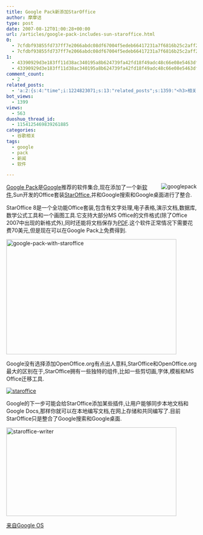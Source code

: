 ```yaml
---
title: Google Pack新添加StarOffice
author: 摩摩诘
type: post
date: 2007-08-12T01:00:28+00:00
url: /articles/google-pack-includes-sun-staroffice.html
0:
  - 7cfdbf93855fd737ff7e2066abdc08df67004f5edeb66417231a7f6816b25c2aff2ebc909a91c1c8f6f004a69ec0eb3a
  - 7cfdbf93855fd737ff7e2066abdc08df67004f5edeb66417231a7f6816b25c2aff2ebc909a91c1c8f6f004a69ec0eb3a
1:
  - 43390929d3e183ff11d38ac340195a8b624739fa42fd18f49adc48c66e08e5463dfb539aa5232165603e5af231ac2fdf
  - 43390929d3e183ff11d38ac340195a8b624739fa42fd18f49adc48c66e08e5463dfb539aa5232165603e5af231ac2fdf
comment_count:
  - 2
related_posts:
  - 'a:2:{s:4:"time";i:1224823071;s:13:"related_posts";s:1359:"<h3>相关日志</h3><ul class="related_post"><li><a href="http://www.digglife.cn/articles/custom-windows-interface-tools.html" title="9个工具打造焕然一新的Windows界面">9个工具打造焕然一新的Windows界面</a></li><li><a href="http://www.digglife.cn/articles/convert-powerpoint-flash.html" title="免费将Powerpoint转换为Flash">免费将Powerpoint转换为Flash</a></li><li><a href="http://www.digglife.cn/articles/add-google-toolbar-functions-firefox3.html" title="给Firefox 3添加Google Toolbar的功能">给Firefox 3添加Google Toolbar的功能</a></li><li><a href="http://www.digglife.cn/articles/air-applications-for-bloggers.html" title="适合博客使用的7个Adobe AIR程序">适合博客使用的7个Adobe AIR程序</a></li><li><a href="http://www.digglife.cn/articles/starburn.html" title="免费刻录软件Starbun,不仅仅是刻录">免费刻录软件Starbun,不仅仅是刻录</a></li><li><a href="http://www.digglife.cn/articles/clean-up-desktop-improve-productivity-2.html" title="彻底清空桌面,让启动程序更加高效Part.2">彻底清空桌面,让启动程序更加高效Part.2</a></li><li><a href="http://www.digglife.cn/articles/clean-up-desktop-improve-productivity-1.html" title="彻底清空桌面,让启动程序更加高效Part.1">彻底清空桌面,让启动程序更加高效Part.1</a></li></ul>";}'
bot_views:
  - 1399
views:
  - 563
duoshuo_thread_id:
  - 1154125469839261885
categories:
  - 谷歌相关
tags:
  - google
  - pack
  - 新闻
  - 软件

---
```

<a target="_blank" href="https://www.digglife.net/wp-content/uploads/3/379/2007/08/googlepack.gif"><img align="right" src="https://www.digglife.net/wp-content/uploads/3/379/2007/08/googlepack-thumb.gif" alt="googlepack" /> Google Pack</a>是<a target="_blank" href="https://www.digglife.net/articles/category/about-google/">Google</a>推荐的软件集合,现在添加了一个新<a target="_blank" href="https://www.digglife.net/articles/category/software/">软件</a>,Sun开发的Office套装<a target="_blank" href="http://sun.com/staroffice">StarOffice</a>,并和Google搜索和Google桌面进行了整合.

StarOffice 8是一个全功能Office套装,包含有文字处理,电子表格,演示文档,数据库,数学公式工具和一个画图工具.它支持大部分MS Office的文件格式(除了Office 2007中出现的新格式外),同时还能将文档保存为<a target="_blank" href="https://www.digglife.net/articles/sumatra-pdf.html">PDF</a>.这个软件正常情况下需要花费70美元,但是现在可以在Google Pack上免费得到.

<!--more-->

<a atomicselection="true" href="https://www.digglife.net/wp-content/uploads/3/379/2007/08/google-pack-with-staroffice.png"><img width="450" src="https://www.digglife.net/wp-content/uploads/3/379/2007/08/google-pack-with-staroffice-thumb.png" alt="google-pack-with-staroffice" height="304" /></a>

Google没有选择添加OpenOffice.org有点出人意料,StarOffice和OpenOffice.org最大的区别在于,StarOffice拥有一些独特的组件,比如一些剪切画,字体,模板和MS Office迁移工具.

<a atomicselection="true" href="https://www.digglife.net/wp-content/uploads/3/379/2007/08/staroffice.png"><img src="https://www.digglife.net/wp-content/uploads/3/379/2007/08/staroffice-thumb.png" alt="staroffice" /></a>

Google的下一步可能会给StarOffice添加某些插件,让用户能够同步本地文档和Google Docs,那样你就可以在本地编写文档,在网上存储和共同编写了.目前StarOffice只是整合了Google搜索和Google桌面.

<a atomicselection="true" href="https://www.digglife.net/wp-content/uploads/3/379/2007/08/staroffice-writer.png"><img width="450" src="https://www.digglife.net/wp-content/uploads/3/379/2007/08/staroffice-writer-thumb.png" alt="staroffice-writer" height="234" /></a>

<a target="_blank" href="http://googlesystem.blogspot.com/2007/08/google-pack-adds-staroffice.html">来自Google OS</a>
